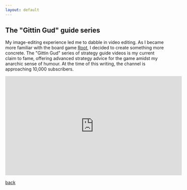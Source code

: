 ```yaml
---
layout: default
---
```


## The "Gittin Gud" guide series

My image-editing experience led me to dabble in video editing. As I became more familiar with the board game [Root](https://ledergames.com/products/root-a-game-of-woodland-might-and-right),
I decided to create something more concrete. The "Gittin Gud" series of strategy guide videos is my current claim to fame, offering advanced strategy advice for the game amidst my anarchic sense of humour.
At the time of this writing, the channel is approaching 10,000 subscribers.

<iframe width="560" height="315" src="https://www.youtube.com/embed/1W5FVh5Vcpo?si=WArYwS5vcMI0Ri-G" title="YouTube video player" frameborder="0" allow="accelerometer; autoplay; clipboard-write; encrypted-media; gyroscope; picture-in-picture; web-share" referrerpolicy="strict-origin-when-cross-origin" allowfullscreen></iframe>

[back](./)
